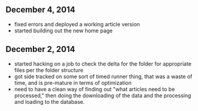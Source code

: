 ## December 4, 2014
- fixed errors and deployed a working article version
- started building out the new home page

## December 2, 2014
- started hacking on a job to check the delta for the folder for appropriate files per the folder structure
- got side tracked on some sort of timed runner thing, that was a waste of time, and is pre-mature in terms of optimization
- need to have a clean way of finding out "what articles need to be processed," then doing the downloading of the data and the processing and loading to the database.

